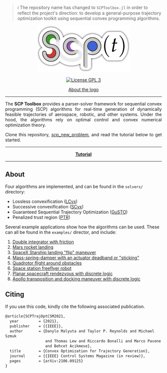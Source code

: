 > :information_source: The repository name has changed to `SCPToolbox.jl` in
> order to reflect the project's direction: to develop a general-purpose
> trajectory optimization toolkit using sequential convex programming
> algorithms.

<p align="center">
<img alt="SCP Toolbox"
    title="SCP Toolbox"
    src="media/logo/logo.png"
    width="300px" />
</p>

<p align="center">
    <a href="http://www.gnu.org/licenses/gpl-3.0.txt"><img src="https://img.shields.io/badge/license-GPL_3-green.svg" alt="License GPL 3" /></a>
</p>

<p align="center">
    <a href="media/logo/about.md">About the logo</a>
</p>

***

<p align="justify">
The <b>SCP Toolbox</b> provides a parser-solver framework for sequential convex
programming (SCP) algorithms for real-time generation of dynamically feasible
trajectories of aerospace, robotic, and other systems. Under the hood, the
algorithms rely on optimal control and convex numerical optimization theory.
</p>

<p align="justify">
  Clone this repository, <a href="https://github.com/dmalyuta/scp_new_problem">scp_new_problem</a>, and read the
tutorial below to get started.
</p>

***

<p align="center">
  <a href="https://www.malyuta.name/optimization/tooling/2021/07/15/scp-tutorial.html"><b>Tutorial</b></a>
</p>

***

## About

Four algorithms are implemented, and can be found in the `solvers/` directory:
- Lossless convexification ([LCvx](https://doi.org/10.2514/1.27553))
- Successive convexification ([SCvx](https://arxiv.org/abs/1804.06539))
- Guaranteed Sequential Trajectory Optimization ([GuSTO](http://asl.stanford.edu/wp-content/papercite-data/pdf/Bonalli.Cauligi.Bylard.Pavone.ICRA19.pdf))
- Penalized trust region ([PTR](https://arxiv.org/abs/1811.10803))

Several example applications show how the algorithms can be used. These can all
be found in the `examples/` director, and include:

1. [Double integrator with friction](examples/src/double_integrator)
2. [Mars rocket landing](examples/src/rocket_landing)
3. [SpaceX Starship landing "flip" maneuver](examples/src/starship_flip)
4. [Mass-spring-damper with an actuator deadband or
   "sticking"](examples/src/oscillator)
5. [Quadrotor flight around obstacles](examples/src/quadrotor)
6. [Space station freeflyer robot](examples/src/freeflyer)
7. [Planar spacecraft rendezvous with discrete
   logic](examples/src/rendezvous_planar)
8. [Apollo transposition and docking maneuver with discrete
   logic](examples/src/rendezvous_3d)

## Citing

If you use this code, kindly cite the following associated publication.

```
@article{SCPTrajOptCSM2021,
  year	       = {2021},
  publisher    = {{IEEE}},
  author       = {Danylo Malyuta and Taylor P. Reynolds and Michael Szmuk
                  and Thomas Lew and Riccardo Bonalli and Marco Pavone
                  and Behcet Acikmese},
  title	       = {Convex Optimization for Trajectory Generation},
  journal      = {{IEEE} Control Systems Magazine (in review)},
  pages        = {arXiv:2106.09125}
}
```

